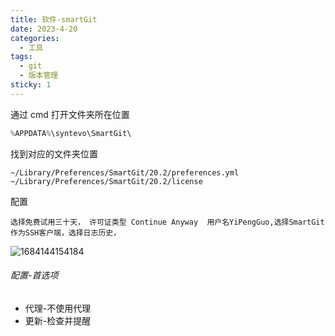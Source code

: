 ```yaml
---
title: 软件-smartGit
date: 2023-4-20
categories:
  - 工具
tags:
  - git
  - 版本管理
sticky: 1
---
```


通过 cmd 打开文件夹所在位置

```js
%APPDATA%\syntevo\SmartGit\
```

找到对应的文件夹位置

```
~/Library/Preferences/SmartGit/20.2/preferences.yml
~/Library/Preferences/SmartGit/20.2/license
```



配置

```选择
选择免费试用三十天， 许可证类型 Continue Anyway  用户名YiPengGuo,选择SmartGit作为SSH客户端，选择日志历史，
```

![1684144154184](C:\Users\wangqin\AppData\Roaming\Typora\typora-user-images\1684144154184.png)

###### 配置-首选项

- 代理-不使用代理
- 更新-检查并提醒



